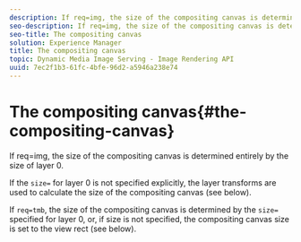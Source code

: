 ```yaml
---
description: If req=img, the size of the compositing canvas is determined entirely by the size of layer 0.
seo-description: If req=img, the size of the compositing canvas is determined entirely by the size of layer 0.
seo-title: The compositing canvas
solution: Experience Manager
title: The compositing canvas
topic: Dynamic Media Image Serving - Image Rendering API
uuid: 7ec2f1b3-61fc-4bfe-96d2-a5946a238e74
---
```


# The compositing canvas{#the-compositing-canvas}

If req=img, the size of the compositing canvas is determined entirely by the size of layer 0.

If the `size=` for layer 0 is not specified explicitly, the layer transforms are used to calculate the size of the compositing canvas (see below).

If `req=tmb`, the size of the compositing canvas is determined by the `size=` specified for layer 0, or, if size is not specified, the compositing canvas size is set to the view rect (see below). 
